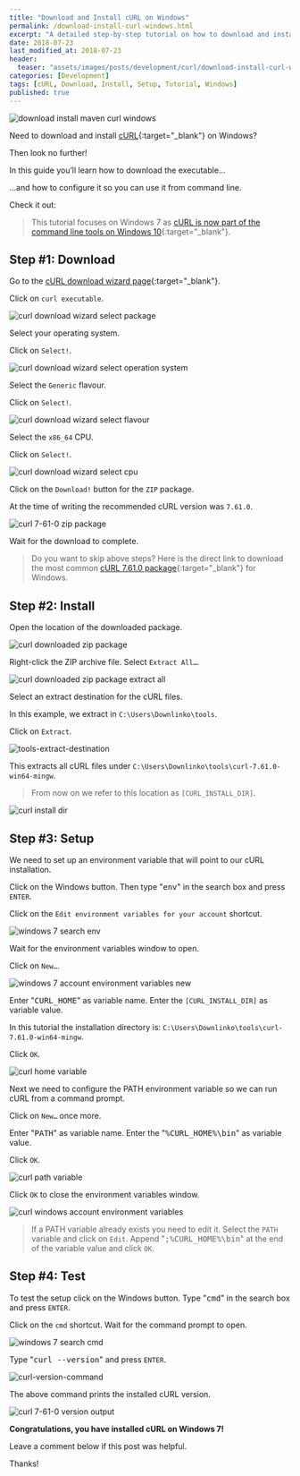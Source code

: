 ```yaml
---
title: "Download and Install cURL on Windows"
permalink: /download-install-curl-windows.html
excerpt: "A detailed step-by-step tutorial on how to download and install a cURL executable on Windows 7."
date: 2018-07-23
last_modified_at: 2018-07-23
header:
  teaser: "assets/images/posts/development/curl/download-install-curl-windows.png"
categories: [Development]
tags: [cURL, Download, Install, Setup, Tutorial, Windows]
published: true
---
```


<img src="{{ site.url }}/assets/images/posts/development/curl/download-install-curl-windows.png" alt="download install maven curl windows" class="align-right title-image">

Need to download and install [cURL](https://curl.haxx.se/){:target="_blank"} on Windows?

Then look no further!

In this guide you’ll learn how to download the executable…

…and how to configure it so you can use it from command line.

Check it out:

> This tutorial focuses on Windows 7 as [cURL is now part of the command line tools on Windows 10](https://blogs.technet.microsoft.com/virtualization/2017/12/19/tar-and-curl-come-to-windows/){:target="_blank"}.

## Step #1: Download

Go to the [cURL download wizard page](https://curl.haxx.se/dlwiz/){:target="_blank"}.

Click on `curl executable`.

<img src="{{ site.url }}/assets/images/posts/development/curl/curl-download-wizard-select-package.png" alt="curl download wizard select package">

Select your operating system.

Click on `Select!`.

<img src="{{ site.url }}/assets/images/posts/development/curl/curl-download-wizard-select-operation-system.png" alt="curl download wizard select operation system">

Select the `Generic` flavour.

Click on `Select!`.

<img src="{{ site.url }}/assets/images/posts/development/curl/curl-download-wizard-select-flavour.png" alt="curl download wizard select flavour">

Select the `x86_64` CPU.

Click on `Select!`.

<img src="{{ site.url }}/assets/images/posts/development/curl/curl-download-wizard-select-cpu.png" alt="curl download wizard select cpu">

Click on the `Download!` button for the `ZIP` package.

At the time of writing the recommended cURL version was `7.61.0`.

<img src="{{ site.url }}/assets/images/posts/development/curl/curl-7-61-0-zip-package.png" alt="curl 7-61-0 zip package">

Wait for the download to complete.

> Do you want to skip above steps? Here is the direct link to download the most common [cURL 7.61.0 package](https://bintray.com/artifact/download/vszakats/generic/curl-7.61.0-win64-mingw.zip){:target="_blank"} for Windows.

## Step #2: Install

Open the location of the downloaded package.

<img src="{{ site.url }}/assets/images/posts/development/curl/curl-downloaded-zip-package.png" alt="curl downloaded zip package">

Right-click the ZIP archive file. Select `Extract All…`.

<img src="{{ site.url }}/assets/images/posts/development/curl/curl-downloaded-zip-package-extract-all.png" alt="curl downloaded zip package extract all">

Select an extract destination for the cURL files.

In this example, we extract in `C:\Users\Downlinko\tools`.

Click on `Extract`.

<img src="{{ site.url }}/assets/images/posts/development/tools-extract-destination.png" alt="tools-extract-destination">

This extracts all cURL files under `C:\Users\Downlinko\tools\curl-7.61.0-win64-mingw`.

> From now on we refer to this location as `[CURL_INSTALL_DIR]`.

<img src="{{ site.url }}/assets/images/posts/development/curl/curl-install-dir.png" alt="curl install dir">

## Step #3: Setup

We need to set up an environment variable that will point to our cURL installation.

Click on the Windows button. Then type "<kbd>env</kbd>" in the search box and press `ENTER`.

Click on the `Edit environment variables for your account` shortcut.

<img src="{{ site.url }}/assets/images/posts/development/windows-7-search-env.png" alt="windows 7 search env">

Wait for the environment variables window to open.

Click on `New…`.

<img src="{{ site.url }}/assets/images/posts/development/windows-7-account-environment-variables-new.png" alt="windows 7 account environment variables new">

Enter "<kbd>CURL_HOME</kbd>" as variable name. Enter the `[CURL_INSTALL_DIR]` as variable value.

In this tutorial the installation directory is: `C:\Users\Downlinko\tools\curl-7.61.0-win64-mingw`.

Click `OK`.

<img src="{{ site.url }}/assets/images/posts/development/curl/curl-home-variable.png" alt="curl home variable">

Next we need to configure the PATH environment variable so we can run cURL from a command prompt.

Click on `New…` once more.

Enter "<kbd>PATH</kbd>" as variable name. Enter the "<kbd>%CURL_HOME%\bin</kbd>" as variable value.

Click `OK`.

<img src="{{ site.url }}/assets/images/posts/development/curl/curl-path-variable.png" alt="curl path variable">

Click `OK` to close the environment variables window.

<img src="{{ site.url }}/assets/images/posts/development/curl/curl-windows-account-environment-variables.png" alt="curl windows account environment variables">

> If a PATH variable already exists you need to edit it. Select the `PATH` variable and click on `Edit`. Append "<kbd>;%CURL_HOME%\bin</kbd>" at the end of the variable value and click `OK`.

## Step #4: Test

To test the setup click on the Windows button. Type "<kbd>cmd</kbd>" in the search box and press `ENTER`.

Click on the `cmd` shortcut. Wait for the command prompt to open.

<img src="{{ site.url }}/assets/images/posts/development/windows-7-search-cmd.png" alt="windows 7 search cmd">

Type "<kbd>curl --version</kbd>" and press `ENTER`.

<img src="{{ site.url }}/assets/images/posts/development/curl/curl-version-command.png" alt="curl-version-command">

The above command prints the installed cURL version.

<img src="{{ site.url }}/assets/images/posts/development/curl/curl-7-61-0-version-output.png" alt="curl 7-61-0 version output">

**Congratulations, you have installed cURL on Windows 7!**

Leave a comment below if this post was helpful.

Thanks!
